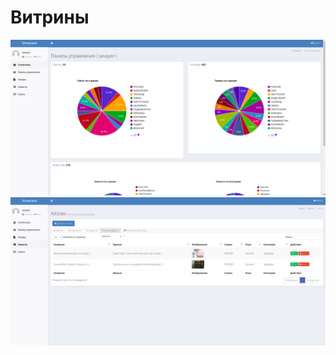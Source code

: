 # Витрины

<img src="https://raw.githubusercontent.com/savayer/showcase/master/public/img/showcase.png">
<br>
<img src="https://raw.githubusercontent.com/savayer/showcase/master/public/img/showcase_articles.png">
